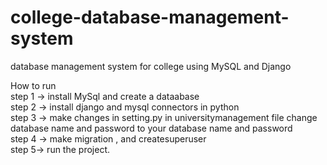 # college-database-management-system  
database management system for college using MySQL and Django  

How to run  
step 1 -> install MySql and create a dataabase  
step 2 -> install django and mysql connectors in python  
step 3 -> make changes in setting.py in universitymanagement file change database name and password to your database name and password  
step 4 -> make migration , and createsuperuser  
step 5-> run the project.  
